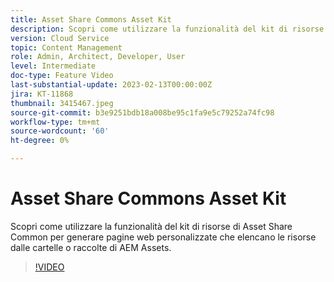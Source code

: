 ```yaml
---
title: Asset Share Commons Asset Kit
description: Scopri come utilizzare la funzionalità del kit di risorse di Asset Share Common per generare pagine web personalizzate che elencano le risorse dalle cartelle o raccolte di AEM Assets.
version: Cloud Service
topic: Content Management
role: Admin, Architect, Developer, User
level: Intermediate
doc-type: Feature Video
last-substantial-update: 2023-02-13T00:00:00Z
jira: KT-11868
thumbnail: 3415467.jpeg
source-git-commit: b3e9251bdb18a008be95c1fa9e5c79252a74fc98
workflow-type: tm+mt
source-wordcount: '60'
ht-degree: 0%

---
```



# Asset Share Commons Asset Kit

Scopri come utilizzare la funzionalità del kit di risorse di Asset Share Common per generare pagine web personalizzate che elencano le risorse dalle cartelle o raccolte di AEM Assets.

>[!VIDEO](https://video.tv.adobe.com/v/3415467?quality=12&learn=on)
